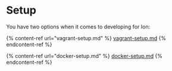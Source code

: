 # Setup

You have two options when it comes to developing for Ion:

{% content-ref url="vagrant-setup.md" %}
[vagrant-setup.md](vagrant-setup.md)
{% endcontent-ref %}

{% content-ref url="docker-setup.md" %}
[docker-setup.md](docker-setup.md)
{% endcontent-ref %}

